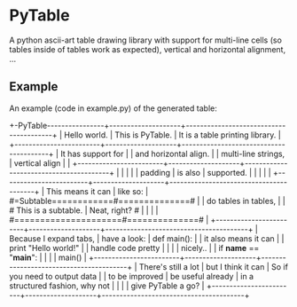 # PyTable
A python ascii-art table drawing library with support for multi-line cells (so tables inside of tables work as expected), vertical and horizontal alignment, ...


## Example
An example (code in example.py) of the generated table:

+-PyTable----------------+--------------------+----------------------------------------+
| Hello world.           | This is PyTable.   | It is a table printing library.        |
+------------------------+--------------------+----------------------------------------+
| It has support for     |                    |                  and horizontal align. |
| multi-line strings,    | vertical align     |                                        |
+------------------------+--------------------+----------------------------------------+
|                        |                    |                                        |
|        padding         |      is also       |               supported.               |
|                        |                    |                                        |
+------------------------+--------------------+----------------------------------------+
| This means it can      | like so:           | #=Subtable============#==============# |
| do tables in tables,   |                    | # This is a subtable. | Neat, right? # |
|                        |                    | #=====================#==============# |
+------------------------+--------------------+----------------------------------------+
| Because I expand tabs, | have a look:       | def main():                            |
| it also means it can   |                    |     print "Hello world!"               |
| handle code pretty     |                    |                                        |
| nicely..               |                    | if __name__ == "__main__":             |
|                        |                    |     main()                             |
+------------------------+--------------------+----------------------------------------+
| There's still a lot    | but I think it can | So if you need to output data          |
| to be improved         | be useful already  | in a structured fashion, why not       |
|                        |                    | give PyTable a go?                     |
+------------------------+--------------------+----------------------------------------+
